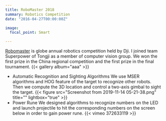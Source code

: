 ```yaml
---
title: RoboMaster 2018
summary: Robotics Competition
date: "2016-04-27T00:00:00Z"

image:
  focal_point: Smart

---
```

[Robomaster](https://www.robomaster.com/en-US) is globe annual robotics competition held by Dji. I joined team Superpower of Tongji as a member of computer vision group. We won the first prize in the China regional competition and the first prize in the final tournament.
{{< gallery album="aaa" >}}
* Automatic Recognition and Sighting Algorithms
We use MSER algorithms and HOG feature of the target to recognize other robots. Then we compute the 3D location and control a two-axis gimbal to sight the target.
{{< figure src="Screenshot from 2019-11-14 05-21-38.png" title="" lightbox="true" >}}
* Power Rune
We designed algorithms to recognize numbers on the LED and launch projectile to hit the corresponding numbers on the screen below in order to gain power rune.
{{< vimeo 372633119 >}}
